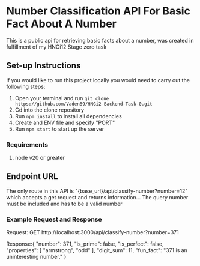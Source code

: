 # Number Classification API For Basic Fact About A Number

This is a public api for retrieving basic facts about a number, was created in fulfillment of my HNGi12 Stage zero task

## Set-up Instructions

If you would like to run this project locally you would need to carry out the following steps:

1. Open your terminal and run `git clone https://github.com/Vaden89/HNGi2-Backend-Task-0.git`
2. Cd into the clone repository
3. Run `npm install` to install all dependencies
4. Create and ENV file and specify "PORT"
5. Run `npm start` to start up the server

### Requirements

1. node v20 or greater

## Endpoint URL

The only route in this API is "{base_url}/api/classify-number?number=12" which accepts a get request and returns information...
The query number must be included and has to be a valid number

### Example Request and Response

Request: GET http://localhost:3000/api/classify-number?number=371

Response:{
"number": 371,
"is_prime": false,
"is_perfect": false,
"properties": [
"armstrong",
"odd"
],
"digit_sum": 11,
"fun_fact": "371 is an uninteresting number."
}

